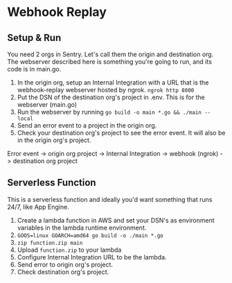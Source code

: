 # Webhook Replay

## Setup & Run

You need 2 orgs in Sentry. Let's call them the origin and destination org. The webserver described here is something you're going to run, and its code is in main.go.

1. In the origin org, setup an Internal Integration with a URL that is the webhook-replay webserver hosted by ngrok. `ngrok http 8000`
2. Put the DSN of the destination org's project in .env. This is for the webserver (main.go)
3. Run the webserver by running `go build -o main *.go && ./main --local`
4. Send an error event to a project in the origin org.
5. Check your destination org's project to see the error event. It will also be in the origin org's project.

Error event -> origin org project -> Internal Integration -> webhook (ngrok) -> destination org project

## Serverless Function
This is a serverless function and ideally you'd want something that runs 24/7, like App Engine.
1. Create a lambda function in AWS and set your DSN's as environment variables in the lambda runtime environment.
2. `GOOS=linux GOARCH=amd64 go build -o ./main *.go`
3. `zip function.zip main`
4. Upload `function.zip` to your lambda
5. Configure Internal Integration URL to be the lambda.
6. Send error to origin org's project.
7. Check destination org's project.
